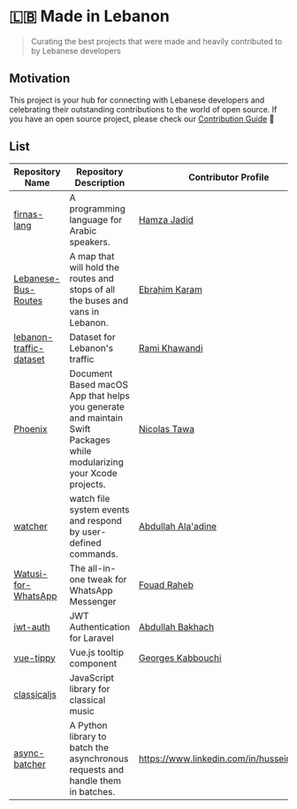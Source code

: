 # 🇱🇧 Made in Lebanon

> Curating the best projects that were made and heavily contributed to by Lebanese developers

## Motivation

This project is your hub for connecting with Lebanese developers and celebrating their outstanding contributions to the world of open source. If you have an open source project, please check our [Contribution Guide](CONTRIBUTING-GUIDE.md) 🚀

## List


| Repository Name                  | Repository Description                            | Contributor Profile                                   | Languages Used    |
|----------------------------------|--------------------------------------------|-------------------------------------------------------|-------------------|
| [firnas-lang](https://github.com/firnas-lang) | A programming language for Arabic speakers. | [Hamza Jadid](https://www.linkedin.com/in/hamza-jadid/) |        Rust          | 
| [Lebanese-Bus-Routes](https://github.com/LebaneseDevelopers/Lebanese-Bus-Routes) | A map that will hold the routes and stops of all the buses and vans in Lebanon.                                            |    [Ebrahim Karam](https://www.linkedin.com/in/ebrahim-ephrem-karam/)                                                     |      KML            |
| [lebanon-traffic-dataset](https://github.com/ramikay/lebanon-traffic-dataset) | Dataset for Lebanon's traffic              | [Rami Khawandi](https://www.linkedin.com/in/ramikhawandi/) |      GeoJSon          |
| [Phoenix](http://github.com/Tawa/Phoenix) | Document Based macOS App that helps you generate and maintain Swift Packages while modularizing your Xcode projects.                                           | [Nicolas Tawa](https://www.linkedin.com/in/tawanicolas/) |    Swift             |
| [watcher](https://github.com/knbr13/watcher/) |    watch file system events and respond by user-defined commands.                                        | [Abdullah Ala'adine](https://www.linkedin.com/in/abdullah-alaadine/) |     Golang     |
| [Watusi-for-WhatsApp](https://github.com/FouadRaheb/Watusi-for-WhatsApp) | The all-in-one tweak for WhatsApp Messenger            | [Fouad Raheb](https://www.linkedin.com/in/fouadraheb) |                   |
| [jwt-auth](https://github.com/abbood/jwt-auth) | JWT Authentication for Laravel            | [Abdullah Bakhach](https://www.linkedin.com/in/abdullahbakhach/) |    PHP       |
| [vue-tippy](https://github.com/KABBOUCHI/vue-tippy) | Vue.js tooltip component                  | [Georges Kabbouchi](https://www.linkedin.com/in/georges-kabbouchi/) |     JavaScript      |
| [classicaljs](https://github.com/rodyhaddad/classicaljs) | JavaScript library for classical music    |                                                         |       JavaScript            |
| [async-batcher](https://github.com/hussein-awala/async-batcher) | A Python library to batch the asynchronous requests and handle them in batches.    |         https://www.linkedin.com/in/husseinawala/                                                |       JavaScript            |

   
